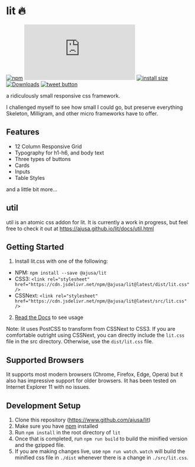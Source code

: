 # lit 🔥

[![npm](https://img.shields.io/npm/v/@ajusa/lit.svg)](https://www.npmjs.com/package/@ajusa/lit)
[![size](http://img.badgesize.io/https://cdn.jsdelivr.net/npm/@ajusa/lit@latest/src/lit.css?compression=gzip)](https://cdn.jsdelivr.net/npm/@ajusa/lit@latest/src/lit.css)
[![install size](https://packagephobia.now.sh/badge?p=@ajusa/lit)](https://packagephobia.now.sh/result?p=@ajusa/lit)
[![Downloads](https://img.shields.io/npm/dt/@ajusa/lit.svg)](https://www.npmjs.com/package/@ajusa/lit)
<a href="https://twitter.com/intent/tweet?text=World's+smallest+responsive+CSS+framework:&url=https%3A%2F%2Fgithub.com%2Fajusa%2Flit&hashtags=github&original_referer=http%3A%2F%2Fgithub.com%2F&tw_p=tweetbutton" target="_blank">
  <img src="http://jpillora.com/github-twitter-button/img/tweet.png"
       alt="tweet button" title="lit"></img>
</a>

a ridiculously small responsive css framework.

I challenged myself to see how small I could go, but preserve everything Skeleton, Milligram, and other micro frameworks have to offer.
## Features
* 12 Column Responsive Grid
* Typography for h1-h6, and body text
* Three types of buttons
* Cards
* Inputs
* Table Styles

and a little bit more...

## util
util is an atomic css addon for lit. It is currently a work in progress, but feel free to check it out at https://ajusa.github.io/lit/docs/util.html
## Getting Started
1. Install lit.css with one of the following:
  - NPM: `npm install --save @ajusa/lit`
  - CSS3: `<link rel="stylesheet" href="https://cdn.jsdelivr.net/npm/@ajusa/lit@latest/dist/lit.css" />`
  - CSSNext: `<link rel="stylesheet" href="https://cdn.jsdelivr.net/npm/@ajusa/lit@latest/src/lit.css" />`
2. [Read the Docs](https://ajusa.github.io/lit/) to see usage

Note: lit uses PostCSS to transform from CSSNext to CSS3. If you are comfortable outright using CSSNext, you can directly
include the `lit.css` file in the src directory. Otherwise, use the `dist/lit.css` file.

## Supported Browsers
lit supports most modern browsers (Chrome, Firefox, Edge, Opera) but it also has impressive support for older browsers.
lit has been tested on Internet Explorer 11 with no issues.

## Development Setup
1. Clone this repository (https://www.github.com/ajusa/lit)
2. Make sure you have [npm](https://www.npmjs.com/get-npm) installed
3. Run `npm install` in the root directory of `lit`
4. Once that is completed, run `npm run build` to build the minified version and the gzipped file.
5. If you are making changes live, use `npm run watch`. `watch` will build the minified css file in `./dist` whenever there is a change in `./src/lit.css`.
